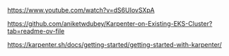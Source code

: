 https://www.youtube.com/watch?v=dS6UIovSXpA

https://github.com/aniketwdubey/Karpenter-on-Existing-EKS-Cluster?tab=readme-ov-file

https://karpenter.sh/docs/getting-started/getting-started-with-karpenter/